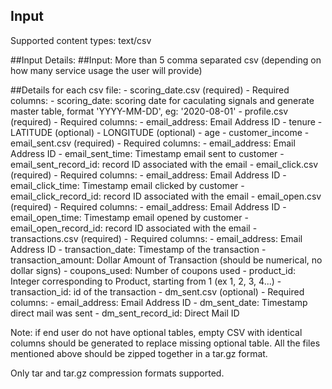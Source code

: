 ## Input
Supported content types:  text/csv

##Input Details:
##Input: More than 5 comma separated csv (depending on how many service usage the user will provide)

##Details for each csv file:
    - scoring_date.csv (required)
        - Required columns:
            - scoring_date: scoring date for caculating signals and generate master table, format 'YYYY-MM-DD', eg: '2020-08-01'
    - profile.csv (required)
        - Required columns: 
            - email_address: Email Address ID
            - tenure
            - LATITUDE (optional)
            - LONGITUDE (optional)
            - age
            - customer_income
    - email_sent.csv (required)
        - Required columns: 
            - email_address: Email Address ID
            - email_sent_time: Timestamp email sent to customer
            - email_sent_record_id: record ID associated with the email
    - email_click.csv (required)
        - Required columns: 
            - email_address: Email Address ID
            - email_click_time: Timestamp email clicked by customer
            - email_click_record_id: record ID associated with the email
    - email_open.csv (required)
        - Required columns: 
            - email_address: Email Address ID
            - email_open_time: Timestamp email opened by customer
            - email_open_record_id: record ID associated with the email
    - transactions.csv (required)
        - Required columns: 
            - email_address: Email Address ID
            - transaction_date: Timestamp of the transaction
            - transaction_amount: Dollar Amount of Transaction (should be numerical, no dollar signs)
            - coupons_used: Number of coupons used
            - product_id: Integer corresponding to Product, starting from 1 (ex 1, 2, 3, 4...)
            - transaction_id: id of the transaction
    - dm_sent.csv (optional)
        - Required columns:
            - email_address: Email Address ID
            - dm_sent_date:  Timestamp direct mail was sent
            - dm_sent_record_id: Direct Mail ID
    
Note: if end user do not have optional tables, empty CSV with identical columns should be generated to replace missing optional table.
All the files mentioned above should be zipped together in a tar.gz format.

Only tar and tar.gz compression formats supported.
